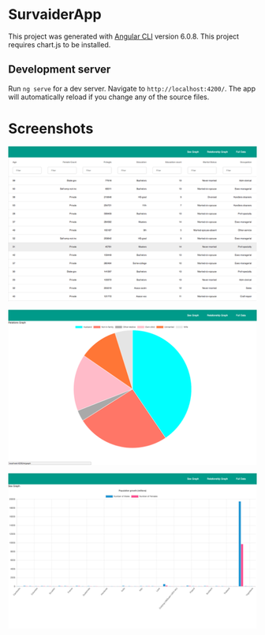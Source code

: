 # SurvaiderApp

This project was generated with [Angular CLI](https://github.com/angular/angular-cli) version 6.0.8. This project requires chart.js to be installed. 

## Development server

Run `ng serve` for a dev server. Navigate to `http://localhost:4200/`. The app will automatically reload if you change any of the source files.

# Screenshots

![](screenshots/fulldata.png)

![](screenshots/reldist.png)

![](screenshots/sexdist.png)

